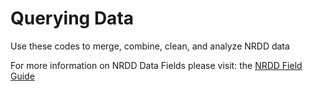 # Querying Data
Use these codes to merge, combine, clean, and analyze NRDD data

For more information on NRDD Data Fields please visit: the [NRDD Field Guide](https://docs.google.com/document/d/1u0fsEwjN6MingnvRbn4HGhbg8mVJSaaoTYypkbhrR-Y/edit)

